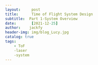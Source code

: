 ```yaml
---
layout:     post
title:      Time of Flight System Design
subtitle:  Part 1-System Overview
date:       [2021-12-25]
author:    jackfy
header-img: img/blog_Lucy.jpg
catalog: true
tags:
    - ToF
    -laser
    -system
---
```

